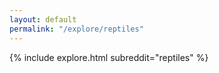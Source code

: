 ```yaml
---
layout: default
permalink: "/explore/reptiles"
---
```


<link rel="stylesheet" type="text/css" href="/static/css/explore.css">
{% include explore.html subreddit="reptiles" %}
